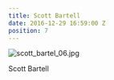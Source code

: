 ```yaml
---
title: Scott Bartell
date: 2016-12-29 16:59:00 Z
position: 7
---
```


![scott_bartel_06.jpg](/uploads/scott_bartel_06.jpg)

Scott Bartell